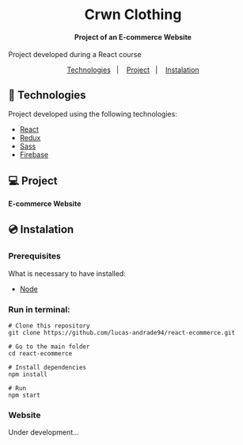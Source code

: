 <h1 align="center">
    Crwn Clothing
</h1>

<h4 align="center">
  	Project of an E-commerce Website
</h4>

<p>Project developed during a React course</p>

<p align="center">
	<a href="#-technologies">Technologies</a>&nbsp;&nbsp;&nbsp;|&nbsp;&nbsp;&nbsp;
	<a href="#-project">Project</a>&nbsp;&nbsp;&nbsp;|&nbsp;&nbsp;&nbsp;
	<a href="#-instalation">Instalation</a>
</p>


## 🤖 Technologies
Project developed using the following technologies:

- [React](https://reactjs.org/)
- [Redux](https://redux.js.org/)
- [Sass](https://sass-lang.com/)
- [Firebase](https://firebase.google.com/)


## 💻 Project
**E-commerce Website**


## 💿 Instalation
### Prerequisites
What is necessary to have installed:
- [Node](https://nodejs.org/en/download/)


### Run in terminal:
```
# Clone this repository
git clone https://github.com/lucas-andrade94/react-ecommerce.git

# Go to the main folder
cd react-ecommerce

# Install dependencies
npm install

# Run
npm start
```


### Website
Under development...
